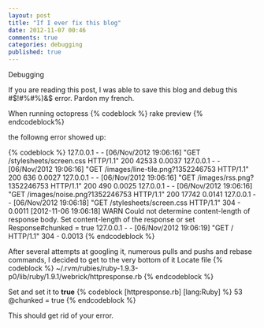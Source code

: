 ```yaml
---
layout: post
title: "If I ever fix this blog"
date: 2012-11-07 00:46
comments: true
categories: debugging
published: true 
---
```


Debugging

If you are reading this post, I was able to save this blog and debug this #$!#%#%)&$ error. Pardon my french.

<!-- more -->

When running octopress
{% codeblock %}
rake preview
{% endcodeblock%}

the followng error showed up:

{% codeblock %}
127.0.0.1 - - [06/Nov/2012 19:06:16] "GET /stylesheets/screen.css HTTP/1.1" 200 42533 0.0037
127.0.0.1 - - [06/Nov/2012 19:06:16] "GET /images/line-tile.png?1352246753 HTTP/1.1" 200 636 0.0027
127.0.0.1 - - [06/Nov/2012 19:06:16] "GET /images/rss.png?1352246753 HTTP/1.1" 200 490 0.0025
127.0.0.1 - - [06/Nov/2012 19:06:16] "GET /images/noise.png?1352246753 HTTP/1.1" 200 17742 0.0141
127.0.0.1 - - [06/Nov/2012 19:06:18] "GET /stylesheets/screen.css HTTP/1.1" 304 - 0.0011
[2012-11-06 19:06:18] WARN  Could not determine content-length of response body. Set content-length of the response or set Response#chunked = true
127.0.0.1 - - [06/Nov/2012 19:06:19] "GET / HTTP/1.1" 304 - 0.0013
{% endcodeblock %}

After several attempts at googling it, numerous pulls and pushs and rebase commands, I decided to get to the very bottom of it
Locate file
{% codeblock %}
~/.rvm/rubies/ruby-1.9.3-p0/lib/ruby/1.9.1/webrick/httpresponse.rb
{% endcodeblock %}

Set and set it to **true**
{% codeblock [httpresponse.rb] [lang:Ruby] %}
53 @chunked = true
{% endcodeblock %}

This should get rid of your error.
